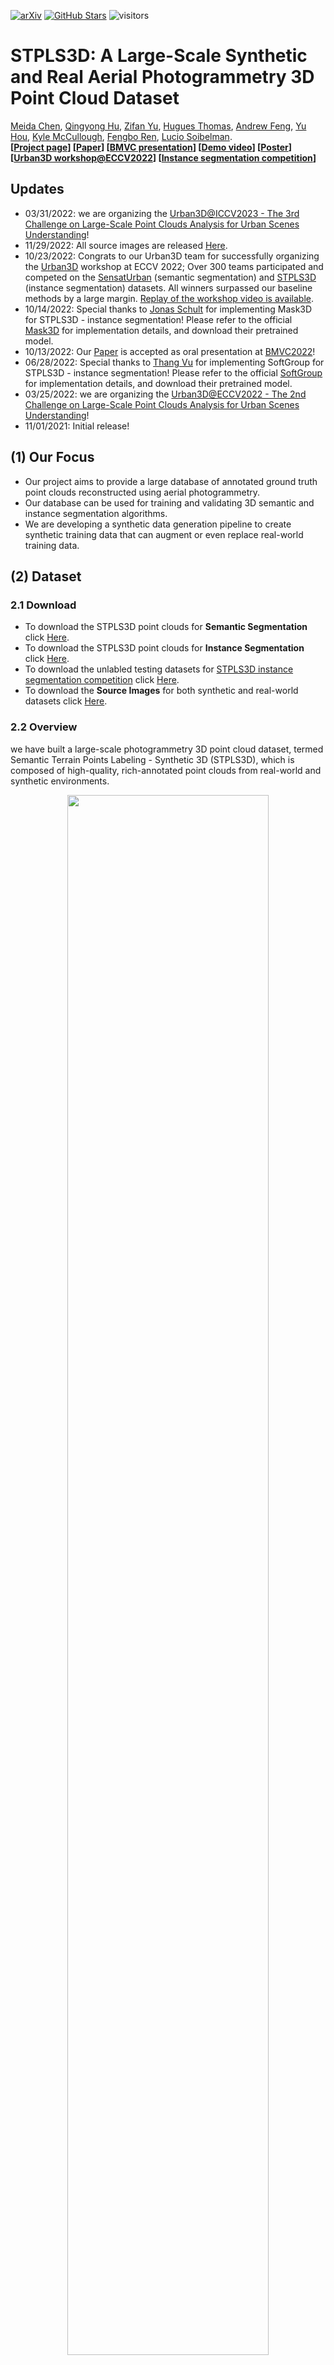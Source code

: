[![arXiv](https://img.shields.io/badge/arXiv-2203.09065-b31b1b.svg)](https://arxiv.org/abs/2203.09065)
[![GitHub Stars](https://img.shields.io/github/stars/meidachen/STPLS3D?style=social)](https://github.com/meidachen/STPLS3D)
![visitors](https://visitor-badge.glitch.me/badge?page_id=meidachen/STPLS3D)

# STPLS3D: A Large-Scale Synthetic and Real Aerial Photogrammetry 3D Point Cloud Dataset

[Meida Chen](https://scholar.google.com/citations?user=ii7ZwfQAAAAJ&hl=en), [Qingyong Hu](https://qingyonghu.github.io/), [Zifan Yu](https://www.linkedin.com/in/zifan-yu-107775b1/), [Hugues Thomas](https://huguesthomas.github.io/), [Andrew Feng](https://scholar.google.com/citations?user=JKWxGfsAAAAJ&hl=en), [Yu Hou](https://www.yuhou.info/), [Kyle McCullough](https://ict.usc.edu/about-us/leadership/research-leadership/kyle-mccullough/), [Fengbo Ren](https://ren-fengbo.lab.asu.edu/content/fengbo-ren), [Lucio Soibelman](https://viterbi.usc.edu/directory/faculty/Soibelman/Lucio). <br />
**[[Project page](https://www.stpls3d.com/)] [[Paper](https://bmvc2022.mpi-inf.mpg.de/429/)] [[BMVC presentation](https://youtu.be/X3Szzg7X8S4)] [[Demo video](https://youtu.be/6wYWVo6Cmfs)] [[Poster](https://bmvc2022.mpi-inf.mpg.de/0429_poster.pdf)] [[Urban3D workshop@ECCV2022](https://urban3dchallenge.github.io/)] [[Instance segmentation competition](https://codalab.lisn.upsaclay.fr/competitions/4646)]** <br />


## Updates
* 03/31/2022: we are organizing the [Urban3D@ICCV2023 - The 3rd Challenge on Large-Scale Point Clouds Analysis for Urban Scenes Understanding](https://urban3dchallenge.github.io/)!
* 11/29/2022: All source images are released [Here](https://forms.gle/fmpHSpTfS9CNyN5p6).
* 10/23/2022: Congrats to our Urban3D team for successfully organizing the [Urban3D](https://urban3dchallenge.github.io/) workshop at ECCV 2022; Over 300 teams participated and competed on the [SensatUrban](https://github.com/QingyongHu/SensatUrban) (semantic segmentation) and [STPLS3D](https://www.stpls3d.com/) (instance segmentation) datasets. All winners surpassed our baseline methods by a large margin. [Replay of the workshop video is available](https://www.youtube.com/watch?v=9TJUuXU_fnI).
* 10/14/2022: Special thanks to [Jonas Schult](https://github.com/JonasSchult) for implementing Mask3D for STPLS3D - instance segmentation! Please refer to the official [Mask3D](https://github.com/JonasSchult/Mask3D) for implementation details, and download their pretrained model.
* 10/13/2022: Our [Paper](https://arxiv.org/abs/2203.09065) is accepted as oral presentation at [BMVC2022](https://bmvc2022.org/)!
* 06/28/2022: Special thanks to [Thang Vu](https://github.com/thangvubk) for implementing SoftGroup for STPLS3D - instance segmentation! Please refer to the official [SoftGroup](https://github.com/thangvubk/SoftGroup) for implementation details, and download their pretrained model.
* 03/25/2022: we are organizing the [Urban3D@ECCV2022 - The 2nd Challenge on Large-Scale Point Clouds Analysis for Urban Scenes Understanding](https://urban3dchallenge.github.io/2022/)!
* 11/01/2021: Initial release!


## (1) Our Focus

- Our project aims to provide a large database of annotated ground truth point clouds reconstructed using aerial photogrammetry.
- Our database can be used for training and validating 3D semantic and instance segmentation algorithms.
- We are developing a synthetic data generation pipeline to create synthetic training data that can augment or even replace real-world training data. 

## (2) Dataset

### 2.1 Download

- To download the STPLS3D point clouds for **Semantic Segmentation** click [Here](https://forms.gle/XwVNYmu8p3n3qsgGA).
- To download the STPLS3D point clouds for **Instance Segmentation** click [Here](https://forms.gle/9FA7ZCH7MGWfAcAo6).
- To download the unlabled testing datasets for [STPLS3D instance segmentation competition](https://codalab.lisn.upsaclay.fr/competitions/4646) click [Here](https://webdisk.ict.usc.edu/index.php/s/oqO0sgiZfoa6Ofr).
- To download the **Source Images** for both synthetic and real-world datasets click [Here](https://forms.gle/fmpHSpTfS9CNyN5p6).

### 2.2 Overview

we have built a large-scale photogrammetry 3D point cloud dataset, termed Semantic Terrain Points Labeling - Synthetic 3D (STPLS3D), which is composed of high-quality, rich-annotated point clouds from real-world and synthetic environments. 

<p align="center"> <img src="imgs/STPLS3D.png" width="80%"> </p>

### 2.3 Data Collection

We first collect real-world aerial images using photogrammetry best practices with quadcopter drone flight at a low altitude with significant overlaps between adjacent photos. We then reconstructed point clouds with 1.27 km^2 landscape following the standard photogrammetry pipeline. Next, we follow the same UAV path and flying pattern to generate 62 synthetic point clouds with different architectural styles, vegetation types, and terrain shapes. The synthetic dataset covers about 16 km^2 of the city landscape, with up to 18 fine-grained semantic classes and 14 instance classes. 

### 2.4 Synthetic data generation workflow demo

<p align="center"> <a href="https://youtu.be/6wYWVo6Cmfs"><img src="imgs/STPLS3D_workflow.png" width="80%"></a> </p>

### 2.5 Semantic Annotations

- 0-Ground: including grass, paved road, dirt, etc.
- 1-Building: including commercial, residential, educational buildings.
- 2-LowVegetation: 0.5 m < vegetation height < 2.0 m.
- 3-MediumVegetation: 2.0 m < vegetation height < 5.0 m.
- 4-HighVegetation: 5.0 m < vegetation height.
- 5-Vehicle: including sedans and hatchback cars.
- 6-Truck: including pickup trucks, cement trucks, flat-bed trailers, trailer trucks, etc.
- 7-Aircraft: including helicopters and airplanes.
- 8-MilitaryVehicle: including tanks and Humvees.
- 9-Bike: bicycles.
- 10-Motorcycle:  motorcycles.
- 11-LightPole: including light poles and traffic lights.
- 12-StreetSgin: including road signs erected at the side of roads.
- 13-Clutter: including city furniture, construction equipment, barricades, and other 3D shapes.
- 14-Fence: including timber, brick, concrete, metal fences.
- 15-Road: including asphalt and concrete roads.
- 17-Windows: glass windows.
- 18-Dirt: bare earth.
- 19-Grass: including grass lawn, wild grass, etc.

Note that not all datasets we are currently providing have all the semantic labels available, the ground points that don't have the material available (15, 18, 19) are labeled with 0.

### 2.6 Instance annotations

The ground is labeled with -100. Window instance is currently per building but not per window but could be post-processed using connect component algorithm. Our experiments did not include the window instances. 

Only synthetic datasets v2 and v3 have the instance labels.

## (3) Benchmarks

### 3.1 Semantic segmentation:

<p align="center"> <img src="imgs/SemanticSegmentationEvaluationOnWMSC.JPG" width="80%"> </p>

### 3.2 Instance segmentation:

<p align="center"> <img src="imgs/InstanceSegmentation_06202022.PNG" width="80%"> </p>

## (4) Training and Evaluation
Here we provide the training and evaluation script for both semantic and instance segmentation.

### 4.1 Semantic segmentation:

***[KpConv](https://github.com/meidachen/STPLS3D/tree/main/KPConv-PyTorch) (Ubuntu and Windows 10):*** The [environment setup](https://github.com/HuguesTHOMAS/KPConv-PyTorch/blob/master/INSTALL.md) is the same as the official [KpConv](https://github.com/HuguesTHOMAS/KPConv-PyTorch) release. We follow the same steps as shown [here](https://github.com/HuguesTHOMAS/KPConv-PyTorch/blob/master/doc/scene_segmentation_guide.md) to evaluate KpConv on our STPLS3D dataset.

- Preparing the dataset

Download the [data](https://forms.gle/7e8enRwqGYkyM1398) and unzip it. Change the variable `self.path` of `STPLS3DDataset` class ([here](https://github.com/meidachen/STPLS3D/blob/40186210639c0e3f3d49c6b087986fbbb0babaa9/KPConv-PyTorch/datasets/STPLS3D.py#L82)) to the place where STPLS3D is stored.

```
STPLS3D
├── RealWorldData
│   ├── OCCC_points.ply
│   ├── ...
│   └── WMSC_points.ply
├── Synthetic_v1
│   ├── Austin.ply
│   ├── ...
│   └── TownshipofWashington.ply
├── Synthetic_v2
│   ├── 2_points_GTv2.ply
│   ├── ...
│   └── j_points_GTv2.ply
└── Synthetic_v3
    ├── 1_points_GTv3.ply
    ├── ...
    └── 25_points_GTv3.ply
```

- Start training:

```
python3 train_STPLS3D.py
```

- Evaluation:

```
python3 test_models.py
```

***[Point Transformer](https://github.com/meidachen/STPLS3D/tree/main/point-transformer) (Ubuntu):*** Please refer to [Point Transformer](https://github.com/meidachen/STPLS3D/tree/main/point-transformer) to test it on our STPLS3D dataset.


### 4.2 Instance segmentation:

***[Mask3D](https://github.com/JonasSchult/Mask3D):*** Special thanks to [Jonas Schult](https://github.com/JonasSchult) for implementing Mask3D for STPLS3D! Please refer to the official [Mask3D](https://github.com/JonasSchult/Mask3D) for implementation details, and download their pretrained model.

***[SoftGroup](https://github.com/thangvubk/SoftGroup):*** Special thanks to [Thang Vu](https://github.com/thangvubk) for implementing SoftGroup for STPLS3D! Please refer to the official [SoftGroup](https://github.com/thangvubk/SoftGroup) for implementation details, and downloading their pretrained model.

***[HAIS](https://github.com/meidachen/STPLS3D/tree/main/HAIS) (Ubuntu):*** The environment setup is the same as the official [HAIS](https://github.com/hustvl/HAIS) release

- Setup the environment
```
git clone https://github.com/meidachen/STPLS3D.git
cd STPLS3D/HAIS
conda create -n hais python=3.7
conda activate hais
pip install -r requirements.txt
conda install -c bioconda google-sparsehash
conda install libboost
conda install -c daleydeng gcc-5
cd STPLS3D/HAIS/lib/spconv
export CUDACXX= $PATH_TO_NVCC$
python setup.py bdist_wheel
cd STPLS3D/HAIS/lib/spconv/dist
pip install {wheel_file_name}.whl
cd STPLS3D/HAIS/lib/hais_ops
export CPLUS_INCLUDE_PATH={conda_env_path}/hais/include:$CPLUS_INCLUDE_PATH
python setup.py build_ext develop
```

- Preparing the dataset

Download the [data](https://forms.gle/wGEp4HBSaUWtgnMi9), unzip it and place it under STPLS3D/HAIS/dataset.
```
HAIS
├── dataset
   └── Synthetic_v3_InstanceSegmentation
       ├── 1_points_GTv3.txt
       ├── 2_points_GTv3.txt
       ├── 3_points_GTv3.txt
       ├── ...
       ├── 23_points_GTv3.txt
       ├── 24_points_GTv3.txt
       └── 25_points_GTv3.txt
```

```
cd STPLS3D/HAIS/data
python prepare_data_inst_instance_stpls3d.py
```
By default, scene 5, 10, 15, 20, 25 are used as the validation sets. This can be changed at 
https://github.com/meidachen/STPLS3D/blob/6eec7abe760a45dc970714f62f6b0e555a2f44b7/HAIS/data/prepare_data_inst_instance_stpls3d.py#L179
https://github.com/meidachen/STPLS3D/blob/6eec7abe760a45dc970714f62f6b0e555a2f44b7/HAIS/data/prepare_data_inst_instance_stpls3d.py#L186

(optional) In case you are changing training data (i.e., not using data agumentation, using different ways for data agumentation, etc.), please run prepare_data_statistic_stpls3d.py to get the class_weight, class_radius_mean, and class_numpoint_mean_dict. Change them in hais_run_stpls3d.yaml, hierarchical_aggregation.cpp, and hierarchical_aggregation.cu accordingly. Make sure you rebuild the hais_ops.

- Start training:
```
CUDA_VISIBLE_DEVICES=1 python train.py --config config/hais_run_stpls3d.yaml 
```

- Evaluation:
```
CUDA_VISIBLE_DEVICES=1 python test.py --config config/hais_run_stpls3d.yaml --pretrain exp/Synthetic_v3_InstanceSegmentation/hais/hais_run_stpls3d/hais_run_stpls3d-000000500.pth
```

- Testing on unlabeled data and submit to our [evaluation server](https://codalab.lisn.upsaclay.fr/competitions/4646):

The unlabeled data can be downloaded [here](https://webdisk.ict.usc.edu/index.php/s/oqO0sgiZfoa6Ofr). Unzip it and place the three .txt files under STPLS3D/HAIS/dataset/Synthetic_v3_InstanceSegmentation.
```
HAIS
├── dataset
   └── Synthetic_v3_InstanceSegmentation
       ├── 26_points_GTv3.txt
       ├── 27_points_GTv3.txt
       └── 28_points_GTv3.txt
```

Run the preparation script again
```
cd STPLS3D/HAIS/data
python prepare_data_inst_instance_stpls3d.py
```

Set split to test
https://github.com/meidachen/STPLS3D/blob/6eec7abe760a45dc970714f62f6b0e555a2f44b7/HAIS/config/hais_run_stpls3d.yaml#L71

Set save_instance to True
https://github.com/meidachen/STPLS3D/blob/6eec7abe760a45dc970714f62f6b0e555a2f44b7/HAIS/config/hais_run_stpls3d.yaml#L84

Run evaluation again
```
CUDA_VISIBLE_DEVICES=1 python test.py --config config/hais_run_stpls3d.yaml --pretrain exp/Synthetic_v3_InstanceSegmentation/hais/hais_run_stpls3d/hais_run_stpls3d-000000500.pth
```

Once completed, you may find the results under 
exp/Synthetic_v3_InstanceSegmentation/hais/hais_run_stpls3d/result/test

You only need to keep the 300 txt files and the predicted_masks folder, and zip it to submit on our evaluation server. An example of the submission zip can be find [here](https://webdisk.ict.usc.edu/index.php/s/sgTeG7YLmwGD5kR).

## (5) Instance segmentation challenge and evaluation server

we are organizing the [Urban3D@ECCV2022 - The 2nd Challenge on Large-Scale Point Clouds Analysis for Urban Scenes Understanding](https://urban3dchallenge.github.io/). The instance segmentation challenge is on CodaLab! Please feel free to submit your results to our [evaluation server](https://codalab.lisn.upsaclay.fr/competitions/4646).  

## Citation
If you find our work useful in your research, please consider citing:

	@inproceedings{Chen_2022_BMVC,
	author    = {Meida Chen and Qingyong Hu and Zifan Yu and Hugues THOMAS and Andrew Feng and Yu Hou and Kyle McCullough and Fengbo Ren and Lucio Soibelman},
	title     = {STPLS3D: A Large-Scale Synthetic and Real Aerial Photogrammetry 3D Point Cloud Dataset},
	booktitle = {33rd British Machine Vision Conference 2022, {BMVC} 2022, London, UK, November 21-24, 2022},
	publisher = {{BMVA} Press},
	year      = {2022},
	url       = {https://bmvc2022.mpi-inf.mpg.de/0429.pdf}
	}

## Related Repos

#### Semantic segmentation:
- [RandLA-Net: Efficient Semantic Segmentation of Large-Scale Point Clouds](https://github.com/QingyongHu/RandLA-Net) ![GitHub stars](https://img.shields.io/github/stars/QingyongHu/RandLA-Net.svg?style=flat&label=Star)
- [KPConv: Flexible and Deformable Convolution for Point Clouds](https://github.com/HuguesTHOMAS/KPConv-PyTorch) ![GitHub stars](https://img.shields.io/github/stars/HuguesTHOMAS/KPConv-PyTorch?style=flat&label=Star)
- [SCF-Net: Learning Spatial Contextual Features for Large-Scale Point Cloud Segmentation](https://github.com/leofansq/SCF-Net) ![GitHub stars](https://img.shields.io/github/stars/leofansq/SCF-Net?style=flat&label=Star)
- [Point Transformer](https://github.com/POSTECH-CVLab/point-transformer) ![GitHub stars](https://img.shields.io/github/stars/POSTECH-CVLab/point-transformer?style=flat&label=Star)

#### Instance segmentation:
- [Mask3D for 3D Semantic Instance Segmentation](https://github.com/JonasSchult/Mask3D) ![GitHub stars](https://img.shields.io/github/stars/JonasSchult/Mask3D?style=flat&label=Star)
- [SoftGroup for 3D Instance Segmentation on Point Clouds](https://github.com/thangvubk/SoftGroup) ![GitHub stars](https://img.shields.io/github/stars/thangvubk/SoftGroup?style=flat&label=Star)
- [Hierarchical Aggregation for 3D Instance Segmentation](https://github.com/hustvl/HAIS) ![GitHub stars](https://img.shields.io/github/stars/hustvl/HAIS?style=flat&label=Star)
- [PointGroup: Dual-Set Point Grouping for 3D Instance Segmentation](https://github.com/dvlab-research/PointGroup) ![GitHub stars](https://img.shields.io/github/stars/dvlab-research/PointGroup?style=flat&label=Star)

#### Data set:
- [SensatUrban: Learning Semantics from Urban-Scale Photogrammetric Point Clouds](https://github.com/QingyongHu/SensatUrban) ![GitHub stars](https://img.shields.io/github/stars/QingyongHu/SensatUrban.svg?style=flat&label=Star)

#### Others:
- [3D-BoNet: Learning Object Bounding Boxes for 3D Instance Segmentation on Point Clouds](https://github.com/Yang7879/3D-BoNet) ![GitHub stars](https://img.shields.io/github/stars/Yang7879/3D-BoNet.svg?style=flat&label=Star)
- [SpinNet: Learning a General Surface Descriptor for 3D Point Cloud Registration](https://github.com/QingyongHu/SpinNet) ![GitHub stars](https://img.shields.io/github/stars/QingyongHu/SpinNet.svg?style=flat&label=Star)
- [SQN: Weakly-Supervised Semantic Segmentation of Large-Scale 3D Point Clouds](https://github.com/QingyongHu/SQN) ![GitHub stars](https://img.shields.io/github/stars/QingyongHu/SQN.svg?style=flat&label=Star)
- [SoTA-Point-Cloud: Deep Learning for 3D Point Clouds: A Survey](https://github.com/QingyongHu/SoTA-Point-Cloud) ![GitHub stars](https://img.shields.io/github/stars/QingyongHu/SoTA-Point-Cloud.svg?style=flat&label=Star)
